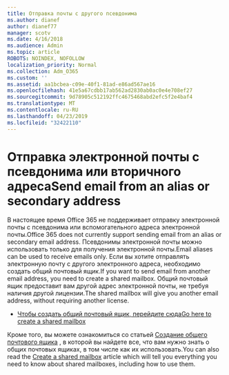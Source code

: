 ```yaml
---
title: Отправка почты с другого псевдонима
ms.author: dianef
author: dianef77
manager: scotv
ms.date: 4/16/2018
ms.audience: Admin
ms.topic: article
ROBOTS: NOINDEX, NOFOLLOW
localization_priority: Normal
ms.collection: Adm_O365
ms.custom: ''
ms.assetid: aa1bcbea-c09e-40f1-81ad-e86ad567ae16
ms.openlocfilehash: 41e5a67cdbb17ab562ad2830ab0ac0e4e708ef27
ms.sourcegitcommit: 9d78905c512192ffc4675468abd2efc5f2e4baf4
ms.translationtype: MT
ms.contentlocale: ru-RU
ms.lasthandoff: 04/23/2019
ms.locfileid: "32422110"
---
```

# <a name="send-email-from-an-alias-or-secondary-address"></a><span data-ttu-id="f7557-102">Отправка электронной почты с псевдонима или вторичного адреса</span><span class="sxs-lookup"><span data-stu-id="f7557-102">Send email from an alias or secondary address</span></span>

<span data-ttu-id="f7557-103">В настоящее время Office 365 не поддерживает отправку электронной почты с псевдонима или вспомогательного адреса электронной почты.</span><span class="sxs-lookup"><span data-stu-id="f7557-103">Office 365 does not currently support sending email from an alias or secondary email address.</span></span> <span data-ttu-id="f7557-104">Псевдонимы электронной почты можно использовать только для получения электронной почты.</span><span class="sxs-lookup"><span data-stu-id="f7557-104">Email aliases can be used to receive emails only.</span></span> <span data-ttu-id="f7557-105">Если вы хотите отправлять электронную почту с другого электронного адреса, необходимо создать общий почтовый ящик.</span><span class="sxs-lookup"><span data-stu-id="f7557-105">If you want to send email from another email address, you need to create a shared mailbox.</span></span> <span data-ttu-id="f7557-106">Общий почтовый ящик предоставит вам другой адрес электронной почты, не требуя наличия другой лицензии.</span><span class="sxs-lookup"><span data-stu-id="f7557-106">The shared mailbox will give you another email address, without requiring another license.</span></span> 
  
- [<span data-ttu-id="f7557-107">Чтобы создать общий почтовый ящик, перейдите сюда</span><span class="sxs-lookup"><span data-stu-id="f7557-107">Go here to create a shared mailbox</span></span>](https://portal.office.com/AdminPortal/Home#/AssistedGuide/addemailoptions)
    
<span data-ttu-id="f7557-108">Кроме того, вы можете ознакомиться со статьей [Создание общего почтового ящика](https://support.office.com/article/871a246d-3acd-4bba-948e-5de8be0544c9) , в которой вы найдете все, что вам нужно знать о общих почтовых ящиках, в том числе как их использовать.</span><span class="sxs-lookup"><span data-stu-id="f7557-108">You can also read the [Create a shared mailbox](https://support.office.com/article/871a246d-3acd-4bba-948e-5de8be0544c9) article which will tell you everything you need to know about shared mailboxes, including how to use them.</span></span> 
  

